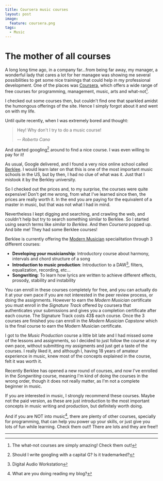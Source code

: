 ```yaml
---
title: Coursera music courses
layout: post
image:
  feature: coursera.png
tags:
  - Music
---
```


# The mother of all courses

A long long time ago, in a company far...from being far away, my manager,
a wonderful lady that cares a lot for her managee was showing me several
possibilities to get some nice trainings that could help in my professional
development. One of the places was [Coursera][1], which offers a wide range
of free courses for programming, management, music, arts and what-not[^1].

I checked out some courses then, but couldn't find one that sparkled amidst
the humongous offerings of the site. Hence I simply forgot about it and went
on with my life.

Until quite recently, when I was extremely bored and thought:

> Hey! Why don't I try to do a music course!
>
> -- <cite>Roberto Cano</cite>

And started googling[^2] around to find a nice course. I was even willing to
pay for it!

As usual, Google delivered, and I found a very nice online school called
[Berklee][2]. I would learn later on that this is one of the most important
music schools in the US, but by then, I had no clue of what was it. Just that
I mistook it by the Berkley university.

So I checked out the prices and, to my surprise, the courses were quite expensive!
Don't get me wrong, from what I've learned since then, the prices are really worth it. In the
end you are paying for the equivalent of a master in music, but that was not what I
had in mind. 

Nevertheless I kept digging and searching, and crawling the web, and couldn't help but
try to search something similar to Berklee. So I started using search terms like
*similar to Berklee*. And then *Coursera* popped up. And bite me! They had some
Berklee courses!

Berklee is currently offering the [Modern Musician][3] specialitation through 3 different
courses:

* **Developing your musicianship**: Introductory course about harmony, intervals and chord structure of a song
* **Introduction to music production**: Introduction to a DAW[^3], filters, equalization, recording, etc...
* **Songwriting**: To learn how lyrics are written to achieve different effects, prosody, stability and instability

You can enroll in these courses completely for free, and you can actually do it at your own pace
if you are not interested in the peer review process, or doing the assignments. However to earn
the *Modern Musician* certificate you must enroll in the *Signature Track* offered by coursera
that authenticates your submissions and gives you a completion certificate after each course. The
Signature Track costs 43$ each course. Once the 3 courses are finished you can enroll in the 
*Modern Musician Capstone* which is the final course to earn the Modern Musician certificate.

I got to the *Music Production* course a little bit late and I had missed some of the lessons and
assignments, so I decided to just follow the course at my own pace, without submitting my assigments
and just get a taste of the courses. I really liked it, and although I, having 18 years of
amateur experience in music, knew most of the concepts explained in the course, felt it was
worth it.

Recently Berklee has opened a new round of courses, and now I've enrolled in the *Songwriting* course,
meaning I'm kind of doing the courses in the wrong order, though it does not really matter, as I'm
not a complete beginner in music.

If you are interested in music, I strongly recommend these courses. Maybe not the paid version, as these
are just introduction to the most important concepts in music writing and production, but definitely
worth doing.

And if you are NOT into music[^4], there are plenty of other courses, specially for programming, that
can help you power up your skills, or just give you lots of fun while learning. Check them out!! There
are lots and they are free!!

--------------------

 [1]: http://www.coursera.org
 [2]: https://www.berklee.edu/
 [3]: https://www.coursera.org/specialization/modernmusician/5

 [^1]: The what-not courses are simply amazing! Check them out!
 [^2]: Should I write googling with a capital G? Is it trademarked?
 [^3]: Digital Audio Workstation
 [^4]: What are you doing reading my blog?
